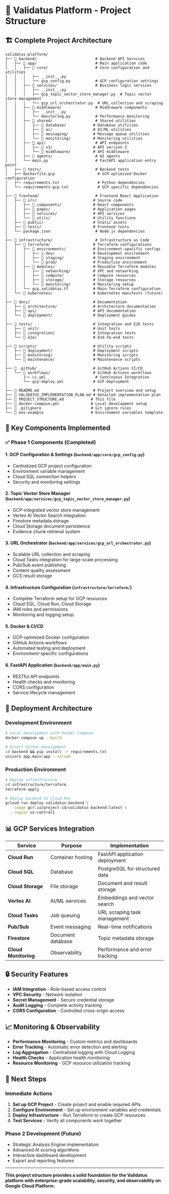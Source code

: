 # 📁 Validatus Platform - Project Structure

## 🏗️ Complete Project Architecture

```
validatus-platform/
├── 📁 backend/                          # Backend API Services
│   ├── 📁 app/                          # Main application code
│   │   ├── 📁 core/                     # Core configuration and utilities
│   │   │   ├── __init__.py
│   │   │   └── gcp_config.py           # GCP configuration settings
│   │   ├── 📁 services/                 # Business logic services
│   │   │   ├── __init__.py
│   │   │   ├── gcp_topic_vector_store_manager.py  # Topic vector store management
│   │   │   └── gcp_url_orchestrator.py  # URL collection and scraping
│   │   ├── 📁 middleware/               # Middleware components
│   │   │   ├── __init__.py
│   │   │   └── monitoring.py           # Performance monitoring
│   │   ├── 📁 shared/                   # Shared utilities
│   │   │   ├── 📁 database/            # Database utilities
│   │   │   ├── 📁 ai/                  # AI/ML utilities
│   │   │   ├── 📁 messaging/           # Message queue utilities
│   │   │   └── 📁 monitoring/          # Monitoring utilities
│   │   ├── 📁 api/                      # API endpoints
│   │   │   ├── 📁 v3/                  # API version 3
│   │   │   └── 📁 middleware/          # API middleware
│   │   ├── 📁 agents/                   # AI agents
│   │   └── main.py                     # FastAPI application entry point
│   ├── 📁 tests/                        # Backend tests
│   ├── Dockerfile.gcp                   # GCP-optimized Docker configuration
│   ├── requirements.txt                 # Python dependencies
│   └── requirements-gcp.txt             # GCP-specific dependencies
│
├── 📁 frontend/                         # Frontend React Application
│   ├── 📁 src/                         # Source code
│   │   ├── 📁 components/              # React components
│   │   ├── 📁 pages/                   # Application pages
│   │   ├── 📁 services/                # API services
│   │   └── 📁 utils/                   # Utility functions
│   ├── 📁 public/                      # Static assets
│   ├── 📁 tests/                       # Frontend tests
│   └── package.json                    # Node.js dependencies
│
├── 📁 infrastructure/                   # Infrastructure as Code
│   ├── 📁 terraform/                   # Terraform configurations
│   │   ├── 📁 environments/            # Environment-specific configs
│   │   │   ├── 📁 dev/                 # Development environment
│   │   │   ├── 📁 staging/             # Staging environment
│   │   │   └── 📁 prod/                # Production environment
│   │   ├── 📁 modules/                 # Reusable Terraform modules
│   │   │   ├── 📁 networking/          # VPC and networking
│   │   │   ├── 📁 compute/             # Compute resources
│   │   │   ├── 📁 storage/             # Storage resources
│   │   │   └── 📁 monitoring/          # Monitoring setup
│   │   └── gcp_validatus.tf           # Main Terraform configuration
│   └── 📁 kubernetes/                  # Kubernetes manifests (future)
│
├── 📁 docs/                            # Documentation
│   ├── 📁 architecture/                # Architecture documentation
│   ├── 📁 api/                         # API documentation
│   └── 📁 deployment/                  # Deployment guides
│
├── 📁 tests/                           # Integration and E2E tests
│   ├── 📁 unit/                        # Unit tests
│   ├── 📁 integration/                 # Integration tests
│   └── 📁 e2e/                         # End-to-end tests
│
├── 📁 scripts/                         # Utility scripts
│   ├── 📁 deployment/                  # Deployment scripts
│   ├── 📁 monitoring/                  # Monitoring scripts
│   └── 📁 maintenance/                 # Maintenance scripts
│
├── 📁 .github/                         # GitHub Actions CI/CD
│   └── 📁 workflows/                   # GitHub Actions workflows
│       ├── ci.yml                      # Continuous Integration
│       └── gcp-deploy.yml             # GCP Deployment
│
├── 📄 README.md                        # Project overview and setup
├── 📄 VALIDATUS_IMPLEMENTATION_PLAN.md # Detailed implementation plan
├── 📄 PROJECT_STRUCTURE.md            # This file
├── 📄 docker-compose.yml              # Local development setup
├── 📄 .gitignore                      # Git ignore rules
└── 📄 env.example                     # Environment variables template
```

## 🔧 Key Components Implemented

### ✅ Phase 1 Components (Completed)

#### 1. **GCP Configuration & Settings** (`backend/app/core/gcp_config.py`)
- Centralized GCP project configuration
- Environment variable management
- Cloud SQL connection helpers
- Security and monitoring settings

#### 2. **Topic Vector Store Manager** (`backend/app/services/gcp_topic_vector_store_manager.py`)
- GCP-integrated vector store management
- Vertex AI Vector Search integration
- Firestore metadata storage
- Cloud Storage document persistence
- Evidence chunk retrieval system

#### 3. **URL Orchestrator** (`backend/app/services/gcp_url_orchestrator.py`)
- Scalable URL collection and scraping
- Cloud Tasks integration for large-scale processing
- Pub/Sub event publishing
- Content quality assessment
- GCS result storage

#### 4. **Infrastructure Configuration** (`infrastructure/terraform/`)
- Complete Terraform setup for GCP resources
- Cloud SQL, Cloud Run, Cloud Storage
- IAM roles and permissions
- Monitoring and logging setup

#### 5. **Docker & CI/CD** 
- GCP-optimized Docker configuration
- GitHub Actions workflows
- Automated testing and deployment
- Environment-specific configurations

#### 6. **FastAPI Application** (`backend/app/main.py`)
- RESTful API endpoints
- Health checks and monitoring
- CORS configuration
- Service lifecycle management

## 🚀 Deployment Architecture

### **Development Environment**
```bash
# Local development with Docker Compose
docker-compose up --build

# Direct Python development
cd backend && pip install -r requirements.txt
uvicorn app.main:app --reload
```

### **Production Environment**
```bash
# Deploy infrastructure
cd infrastructure/terraform
terraform apply

# Deploy backend to Cloud Run
gcloud run deploy validatus-backend \
  --image gcr.io/project-id/validatus-backend:latest \
  --region us-central1
```

## 📊 GCP Services Integration

| Service | Purpose | Implementation |
|---------|---------|----------------|
| **Cloud Run** | Container hosting | FastAPI application deployment |
| **Cloud SQL** | Database | PostgreSQL for structured data |
| **Cloud Storage** | File storage | Document and result storage |
| **Vertex AI** | AI/ML services | Embeddings and vector search |
| **Cloud Tasks** | Job queuing | URL scraping task management |
| **Pub/Sub** | Event messaging | Real-time notifications |
| **Firestore** | Document database | Topic metadata storage |
| **Cloud Monitoring** | Observability | Performance and error tracking |

## 🔒 Security Features

- **IAM Integration** - Role-based access control
- **VPC Security** - Network isolation
- **Secret Management** - Secure credential storage
- **Audit Logging** - Complete activity tracking
- **CORS Configuration** - Controlled cross-origin access

## 📈 Monitoring & Observability

- **Performance Monitoring** - Custom metrics and dashboards
- **Error Tracking** - Automatic error detection and alerting
- **Log Aggregation** - Centralized logging with Cloud Logging
- **Health Checks** - Application health monitoring
- **Resource Monitoring** - GCP resource utilization tracking

## 🎯 Next Steps

### **Immediate Actions**
1. **Set up GCP Project** - Create project and enable required APIs
2. **Configure Environment** - Set up environment variables and credentials
3. **Deploy Infrastructure** - Run Terraform to create GCP resources
4. **Test Services** - Verify all components work together

### **Phase 2 Development** (Future)
- Strategic Analysis Engine implementation
- Advanced AI scoring algorithms
- Interactive dashboard development
- Export and reporting features

---

**This project structure provides a solid foundation for the Validatus platform with enterprise-grade scalability, security, and observability on Google Cloud Platform.**
